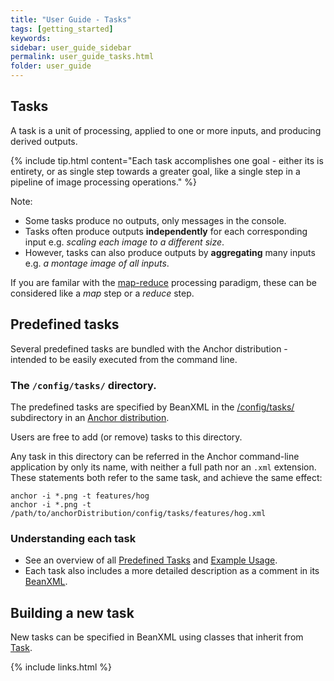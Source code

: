 ```yaml
---
title: "User Guide - Tasks"
tags: [getting_started]
keywords:
sidebar: user_guide_sidebar
permalink: user_guide_tasks.html
folder: user_guide
---
```


## Tasks

A task is a unit of processing, applied to one or more inputs, and producing derived outputs.

{% include tip.html content="Each task accomplishes one goal - either its is entirety, or as single step towards a greater goal, like a single step in a pipeline of image processing operations." %}

Note:
- Some tasks produce no outputs, only messages in the console.
- Tasks often produce outputs **independently** for each corresponding input e.g. *scaling each  image to a different size*.
- However, tasks can also produce outputs by **aggregating** many inputs e.g. *a montage image of all inputs*.

If you are familar with the [map-reduce](https://en.wikipedia.org/wiki/MapReduce) processing
paradigm, these can be considered like a *map* step or a *reduce* step.

## Predefined tasks

Several predefined tasks are bundled with the Anchor distribution - intended to be easily executed from the command line.

### The `/config/tasks/` directory.

The predefined tasks are specified by BeanXML in the [/config/tasks/](https://github.com/anchoranalysis/anchor-assembly/tree/master/anchor-assembly/src/main/resources/config/tasks) subdirectory in an [Anchor distribution](/developer_guide_anchor_distribution.html).

Users are free to add (or remove) tasks to this directory.

Any task in this directory can be referred in the Anchor command-line application by only its name, with neither a full path nor an `.xml` extension. These statements both refer to the same task, and achieve the same effect:

```shell
anchor -i *.png -t features/hog
anchor -i *.png -t /path/to/anchorDistribution/config/tasks/features/hog.xml
```

### Understanding each task

- See an overview of all [Predefined Tasks](/user_guide_predefined_tasks.html) and [Example Usage](/user_guide_examples.html).
- Each task also includes a more detailed description as a comment in its [BeanXML](https://github.com/anchoranalysis/anchor-assembly/tree/master/anchor-assembly/src/main/resources/config/tasks).


## Building a new task
 
New tasks can be specified in BeanXML using classes that inherit from [Task](/javadoc/org/anchoranalysis/experiment/bean/task/Task.html).

{% include links.html %}
